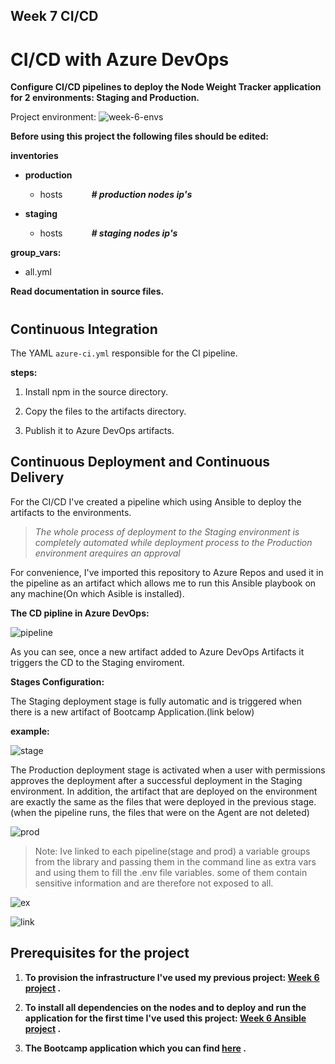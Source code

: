 ## Week 7 CI/CD
# CI/CD with Azure DevOps

__Configure CI/CD pipelines to deploy the Node Weight Tracker application for 2 environments: Staging and Production.__

Project environment:
![week-6-envs](https://user-images.githubusercontent.com/90269123/138599669-1a2ac0cb-9e71-4100-a3a7-eb1d9d0c2afa.jpg)



__Before using this project the following files should be edited:__

**inventories**
- **production**
  - hosts &emsp;&emsp;&emsp;__*# production nodes ip's*__

- **staging**

  - hosts &emsp;&emsp;&emsp;__*# staging nodes ip's*__

**group_vars:**

- all.yml


__Read documentation in source files.__
#
## Continuous Integration
The YAML `azure-ci.yml` responsible for the CI pipeline.

__steps:__

1. Install npm in the source directory.

1. Copy the files to the artifacts directory.

1. Publish it to Azure DevOps artifacts.

## Continuous Deployment and Continuous Delivery
For the CI/CD I've created a pipeline which using Ansible to deploy the artifacts to the environments.

>*The whole process of deployment to the Staging environment is completely automated while deployment process to the Production environment arequires an approval*

For convenience, I've imported this repository to Azure Repos and used it in the pipeline as an artifact which allows me to run this Ansible playbook on any machine(On which Asible is installed).

**The CD pipline in Azure DevOps:**

![pipeline](https://user-images.githubusercontent.com/90269123/140613014-f0d60630-fc66-4de4-80c6-2fdeef441677.JPG)


As you can see, once a new artifact added to Azure DevOps Artifacts it triggers the CD to the Staging enviroment.

**Stages Configuration:**

The Staging deployment stage is fully automatic and is triggered when there is a new artifact of Bootcamp Application.(link below)

__example:__

![stage](https://user-images.githubusercontent.com/90269123/140613158-2e05a98e-5512-4521-b1f0-2d3ae6592221.jpg)


The Production deployment stage is activated when a user with permissions approves the deployment after a successful deployment in the Staging environment.
In addition, the artifact that are deployed on the environment are exactly the same as the files that were deployed in the previous stage.(when the pipeline runs, the files that were on the Agent are not deleted)

![prod](https://user-images.githubusercontent.com/90269123/140613217-74905c8e-0977-4947-928e-f5d3e6dc5557.jpg)


>Note: Ive linked to each pipeline(stage and prod) a variable groups from the library and passing them in the command line as extra vars and using them to fill the .env file variables.
some of them contain sensitive information and are therefore not exposed to all.

![ex](https://user-images.githubusercontent.com/90269123/140613480-b0db76bc-91ec-49bc-bccf-d921cae55883.jpg)

![link](https://user-images.githubusercontent.com/90269123/140613274-4432e8ba-0b59-4d15-b6bb-66bb39650d35.jpg)


## Prerequisites for the project

1. __To provision the infrastructure I've used my previous project: [Week 6 project](https://github.com/Ilankulikov/Week_6) .__


2. __To install all dependencies on the nodes and to deploy and run the application for the first time I've used this project: [Week 6 Ansible project](https://github.com/Ilankulikov/Week_6_Ansible) .__ 

3. __The Bootcamp application which you can find [here](https://github.com/Ilankulikov/bootcamp-app) .__




